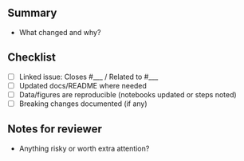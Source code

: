 ## Summary
- What changed and why?

## Checklist
- [ ] Linked issue: Closes #___ / Related to #___
- [ ] Updated docs/README where needed
- [ ] Data/figures are reproducible (notebooks updated or steps noted)
- [ ] Breaking changes documented (if any)

## Notes for reviewer
- Anything risky or worth extra attention?
